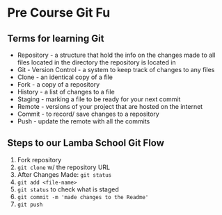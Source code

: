 # Pre Course Git Fu

## Terms for learning Git
 * Repository - a structure that hold the info on the changes made to all files located in the directory the repository is located in
 * Git - Version Control - a system to keep track of changes to any files
 * Clone - an identical copy of a file
 * Fork - a copy of a repository
 * History - a list of changes to a file
 * Staging - marking a file to be ready for your next commit
 * Remote - versions of your project that are hosted on the internet
 * Commit - to record/ save changes to a repository
 * Push - update the remote with all the commits

## Steps to our Lamba School Git Flow
1. Fork repository
2. `git clone` w/ the repository URL 
3. After Changes Made: `git status`
4. `git add <file-name>` 
5. `git status` to check what is staged
6. `git commit -m 'made changes to the Readme'`
7. `git push`